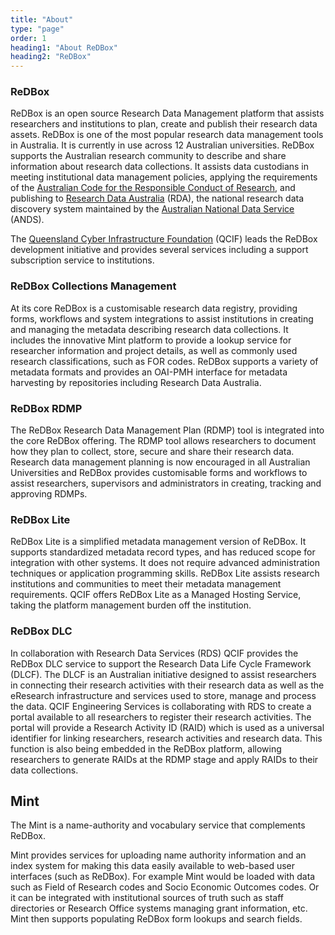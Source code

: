```yaml
---
title: "About"
type: "page"
order: 1
heading1: "About ReDBox" 
heading2: "ReDBox"
---
```

### ReDBox
ReDBox is an open source Research Data Management platform that assists researchers and institutions to plan, create and publish their research data assets.
ReDBox is one of the most popular research data management tools in Australia. It is currently in use across 12 Australian universities. ReDBox supports the Australian research community to describe and share information about research data collections. It assists data custodians in meeting institutional data management policies, applying the requirements of the [Australian Code for the Responsible Conduct of Research](https://www.nhmrc.gov.au/guidelines-publications/r39), and publishing to [Research Data Australia](http://researchdata.ands.org.au/) (RDA), the national research data discovery system maintained by the [Australian National Data Service](http://ands.org.au/) (ANDS).

The [Queensland Cyber Infrastructure Foundation](http://www.qcif.edu.au) (QCIF) leads the ReDBox development initiative and provides several services including a support subscription service to institutions.
### ReDBox Collections Management
At its core ReDBox is a customisable research data registry, providing forms, workflows and system integrations to assist institutions in creating and managing the metadata describing research data collections. It includes the innovative Mint platform to provide a lookup service for researcher information and project details, as well as commonly used research classifications, such as FOR codes. ReDBox supports a variety of metadata formats and provides an OAI-PMH interface for metadata harvesting by repositories including Research Data Australia. 
### ReDBox RDMP
The ReDBox Research Data Management Plan (RDMP) tool is integrated into the core ReDBox offering. The RDMP tool allows researchers to document how they plan to collect, store, secure and share their research data. Research data management planning is now encouraged in all Australian Universities and ReDBox provides customisable forms and workflows to assist researchers, supervisors and administrators in creating, tracking and approving RDMPs. 
### ReDBox Lite
ReDBox Lite is a simplified metadata management version of ReDBox.  It supports standardized metadata record types, and has reduced scope for integration with other systems.  It does not require advanced administration techniques or application programming skills.  ReDBox Lite assists research institutions and communities to meet their metadata management requirements. QCIF offers ReDBox Lite as a Managed Hosting Service, taking the platform management burden off the institution.
### ReDBox DLC
In collaboration with Research Data Services (RDS) QCIF provides the ReDBox DLC service to support the Research Data Life Cycle Framework (DLCF). The DLCF is an Australian initiative designed to assist researchers in connecting their research activities with their research data as well as the eResearch infrastructure and services used to store, manage and process the data. QCIF Engineering Services is collaborating with RDS to create a portal available to all researchers to register their research activities. The portal will provide a Research Activity ID (RAID) which is used as a universal identifier for linking researchers, research activities and research data. This function is also being embedded in the ReDBox platform, allowing researchers to generate RAIDs at the RDMP stage and apply RAIDs to their data collections.
## Mint
The Mint is a name-authority and vocabulary service that complements ReDBox.

Mint provides services for uploading name authority information and an index system for making this data easily available to web-based user interfaces (such as ReDBox). For example Mint would be loaded with data such as Field of Research codes and Socio Economic Outcomes codes. Or it can be integrated with institutional sources of truth such as staff directories or Research Office systems managing grant information, etc. Mint then supports populating ReDBox form lookups and search fields.


